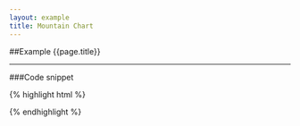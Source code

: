 ```yaml
---
layout: example
title: Mountain Chart
---
```


##Example {{page.title}}

<div id='placeholder' class='example-placeholder'  width="600px" height="400px"></div>

---

###Code snippet

{% highlight html %}
<div id='placeholder' width="600px" height="400px"></div>
<script>
Vizabi('MountainChart', document.getElementById('placeholder'),
    state: {
        time: {
            value: "1950",
            start: "1800",
            end: "2015"
        },
        marker: {
            label: {
                "use": "property",
                "which": "geo.name"
            },
            axis_y: {
              "use": "indicator",
              "which": "pop",
              "min": 0,
              "max": 2568192312.136342,
              "fakeMin": 0,
              "fakeMax": 2568192312.136342,
              "scaleType": "linear"
            },
            axis_x: {
                "use": "indicator",
                "which": "gdp_pc",
                "min": 0.11,
                "max": 500,
                "fakeMin": 0.11,
                "fakeMax": 500,
                "scaleType": "log"
            },
            size: {
                "use": "indicator",
                "which": "gini",
                "scaleType": "linear"
            },
            color: {
                "use": "property",
                "scaleType": "ordinal",
                "which": "geo.name",
                "allow": {
                    "names": [
                        "!geo.name"
                    ]
                }
            }
        }
    },
    ui: {
        buttons: ['find', 'colors', 'stack', 'axes-mc', 'fullscreen']
    },
    data: {
        reader: 'csv',
        path: '/path/to/your/file.csv'
    }
);
</script>
{% endhighlight %}

<script defer>
Vizabi('MountainChart', document.getElementById('placeholder'), {
    state: {
        time: {
            value: "1950",
            start: "1800",
            end: "2015"
        },
        marker: {
            label: {
                "use": "property",
                "which": "geo.name"
            },
            axis_y: {
              "use": "indicator",
              "which": "pop",
              "min": 0,
              "max": 2568192312.136342,
              "fakeMin": 0,
              "fakeMax": 2568192312.136342,
              "scaleType": "linear"
            },
            axis_x: {
                "use": "indicator",
                "which": "gdp_pc",
                "min": 0.11,
                "max": 500,
                "fakeMin": 0.11,
                "fakeMax": 500,
                "scaleType": "log"
            },
            size: {
                "use": "indicator",
                "which": "gini",
                "scaleType": "linear"
            },
            color: {
                "use": "property",
                "scaleType": "ordinal",
                "which": "geo.name",
                "allow": {
                    "names": [
                        "!geo.name"
                    ]
                }
            }
        }
    },
    ui: {
        buttons: ['find', 'colors', 'stack', 'axes-mc', 'fullscreen']
    },
    data: {
        reader: 'csv',
        path: '/preview/data/waffles/dont-panic-poverty.csv'
    }
});
</script>
